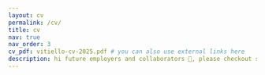 ```yaml
---
layout: cv
permalink: /cv/
title: cv
nav: true
nav_order: 3
cv_pdf: vitiello-cv-2025.pdf # you can also use external links here
description: hi future employers and collaborators 👋, please checkout some of my experience!
---
```

